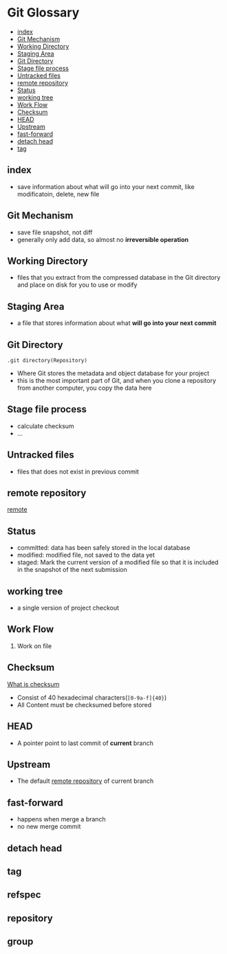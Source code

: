 # Git Glossary

* [index](#index)
* [Git Mechanism](#git-mechanism)
* [Working Directory](#working-directory)
* [Staging Area](#staging-area)
* [Git Directory](#git-directory)
* [Stage file process](#stage-file-process)
* [Untracked files](#untracked-files)
* [remote repository](#remote-repository)
* [Status](#status)
* [working tree](#working-tree)
* [Work Flow](#work-flow)
* [Checksum](#checksum)
* [HEAD](#head)
* [Upstream](#upstream)
* [fast-forward](#fast-forward)
* [detach head](#detach-head)
* [tag](#tag)

## index

- save information about what will go into your next commit, like modificatoin, delete, new file

## Git Mechanism

- save file snapshot, not diff
- generally only add data, so almost no **irreversible operation**

## Working Directory

- files that you extract from the compressed database in the Git directory and place on disk for you to use or modify

## Staging Area

- a file that stores information about what **will go into your next commit**

## Git Directory

`.git directory(Repository)`

- Where Git stores the metadata and object database for your project
- this is the most important part of Git, and when you clone a repository from another computer, you copy the data here

## Stage file process

- calculate checksum
- ...

## Untracked files

- files that does not exist in previous commit

## remote repository

[remote](git-remote.md)

## Status

- committed: data has been safely stored in the local database
- modified: modified file, not saved to the data yet
- staged: Mark the current version of a modified file so that it is included in the snapshot of the next submission

## working tree

- a single version of project checkout

## Work Flow

1. Work on file

## Checksum

[What is checksum](checksum.md)

- Consist of 40 hexadecimal characters(`[0-9a-f]{40}`)
- All Content must be checksumed before stored

## HEAD

- A pointer point to last commit of **current** branch

## Upstream

- The default [remote repository](git-remote.md) of current branch

## fast-forward

- happens when merge a branch
- no new merge commit

## detach head

## tag

## refspec

## repository

## group

